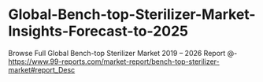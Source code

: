 # Global-Bench-top-Sterilizer-Market-Insights-Forecast-to-2025
Browse Full Global Bench-top Sterilizer Market 2019 – 2026 Report @-https://www.99-reports.com/market-report/bench-top-sterilizer-market#report_Desc
